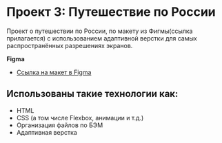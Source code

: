 # Проект 3: Путешествие по России

Проект о путешествии по России, по макету из Фигмы(ссылка прилaгается) с использованием адаптивной верстки для самых распространённых разрешениях экранов.

**Figma**

- [Ссылка на макет в Figma](https://www.figma.com/file/OyRWEjU6wBwRe1hapzQoLx/Sprint-3%3A-Russia-%2F-desktop-%2B-mobile?node-id=28503%3A0)

## Использованы такие технологии как:

- HTML
- CSS (а том числе Flexbox, анимации и т.д.)
- Организация файлов по БЭМ
- Адаптивная верстка
